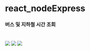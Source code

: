 # react_nodeExpress
<h3>버스 및 지하철 시간 조회<h3>
<br>
<img src="https://img.shields.io/badge/JavaScript-FFCA28?style=flat-square&logo=javascript&logoColor=black"/>
<img src="https://img.shields.io/badge/React-informational?style=flat-square&logo=React&logoColor=black"/>
<img src="https://img.shields.io/badge/Node-green?style=flat-square&logo=Node&logoColor=black"/>